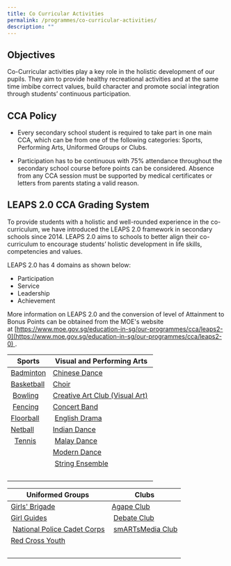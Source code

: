 ```yaml
---
title: Co Curricular Activities
permalink: /programmes/co-curricular-activities/
description: ""
---
```

Objectives
----------

Co-Curricular activities play a key role in the holistic development of our pupils. They aim to provide healthy recreational activities and at the same time imbibe correct values, build character and promote social integration through students’ continuous participation.

CCA Policy
----------

*   Every secondary school student is required to take part in one main CCA, which can be from one of the following categories: Sports, Performing Arts, Uniformed Groups or Clubs.
    
*   Participation has to be continuous with 75% attendance throughout the secondary school course before points can be considered. Absence from any CCA session must be supported by medical certificates or letters from parents stating a valid reason.
    

LEAPS 2.0 CCA Grading System
----------------------------

To provide students with a holistic and well-rounded experience in the co-curriculum, we have introduced the LEAPS 2.0 framework in secondary schools since 2014. LEAPS 2.0 aims to schools to better align their co-curriculum to encourage students’ holistic development in life skills, competencies and values.

  

LEAPS 2.0 has 4 domains as shown below:

*   Participation
*   Service
*   Leadership
*   Achievement

  

More information on LEAPS 2.0 and the conversion of level of Attainment to Bonus Points can be obtained from the MOE's website at [https://www.moe.gov.sg/education-in-sg/our-programmes/cca/leaps2-0](https://www.moe.gov.sg/education-in-sg/our-programmes/cca/leaps2-0) .  

  

| Sports | Visual and Performing Arts |
| --- | --- |
| [Badminton](/programmes/co-curricular-activities/badminton) | [Chinese Dance](/programmes/co-curricular-activities/chinese-dance) |
| [Basketball](/programmes/co-curricular-activities/basketball) | [Choir](/programmes/co-curricular-activities/choir) |
|  [Bowling](/programmes/co-curricular-activities/bowling) | [Creative Art Club (Visual Art)](/programmes/co-curricular-activities/creative-art-club-visual-art)  |
|  [Fencing](/programmes/co-curricular-activities/fencing)  | [Concert Band](/programmes/co-curricular-activities/concert-band)  |
| [Floorball](/programmes/co-curricular-activities/floorball)  |  [English Drama](/programmes/co-curricular-activities/english-drama) |
| [Netball](/programmes/co-curricular-activities/netball) | [Indian Dance](/programmes/co-curricular-activities/indian-dance)  |
|   [Tennis](/programmes/co-curricular-activities/tennis)  |  [Malay Dance](/programmes/co-curricular-activities/malay-dance) |
|  | [Modern Dance](/programmes/co-curricular-activities/modern-dance)  |
|  |  [String Ensemble](/programmes/co-curricular-activities/string-ensemble) |
|  |  |

| Uniformed Groups | Clubs |
| --- | --- |
| [Girls' Brigade](/programmes/co-curricular-activities/girls-brigade)  | [Agape Club](/programmes/co-curricular-activities/agape-club) |
| [Girl Guides](/programmes/co-curricular-activities/girl-guides)  |  [Debate Club](/programmes/co-curricular-activities/debate-club) |
|  [National Police Cadet Corps](/programmes/co-curricular-activities/national-police-cadet-corps) |  [smARTsMedia Club](/programmes/co-curricular-activities/smartsmedia-club) |
| [Red Cross Youth](/programmes/co-curricular-activities/red-cross-youth)  |   |
|   |
